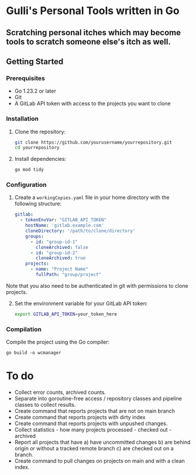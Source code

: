# Gulli's Personal Tools written in Go

## Scratching personal itches which may become tools to scratch someone else's itch as well.

## Getting Started

### Prerequisites

- Go 1.23.2 or later
- Git
- A GitLab API token with access to the projects you want to clone

### Installation

1. Clone the repository:
    ```sh
    git clone https://github.com/yourusername/yourrepository.git
    cd yourrepository
    ```

2. Install dependencies:
    ```sh
    go mod tidy
    ```

### Configuration

1. Create a `workingCopies.yaml` file in your home directory with the following structure:
    ```yaml
    gitlab:
      - tokenEnvVar: "GITLAB_API_TOKEN"
        hostName: 'gitlab.example.com'
        cloneDirectory: '/path/to/clone/directory'
        groups:
          - id: "group-id-1"
            cloneArchived: false
          - id: "group-id-2"
            cloneArchived: true
        projects:
          - name: "Project Name"
            fullPath: "group/project"
    ```

Note that you also need to be authenticated in git with permissions to clone projects.

2. Set the environment variable for your GitLab API token:
    ```sh
    export GITLAB_API_TOKEN=your_token_here
    ```

### Compilation

Compile the project using the Go compiler:
```shell
go build -o wcmanager
```


# To do
- Collect error counts, archived counts. 
- Separate into goroutine-free access / repository classes and pipeline classes to collect results.
- Create command that reports projects that are not on main branch
- Create command that reports projects with dirty index
- Create command that reports projects with unpushed changes.
- Collect statistics - how many projects processed - checked out - archived
- Report all projects that have a) have uncommitted changes b) are behind origin or without a tracked remote branch c) are checked out on a branch.
- Create command to pull changes on projects on main and with a clean index.
